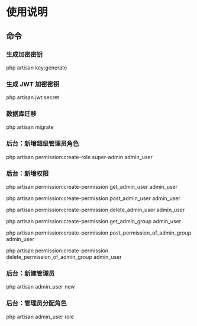 # 使用说明

## 命令

### 生成加密密钥

php artisan key:generate

### 生成 JWT 加密密钥

php artisan jwt:secret

### 数据库迁移

php artisan migrate

### 后台：新增超级管理员角色

php artisan permission:create-role super-admin admin_user

### 后台：新增权限

php artisan permission:create-permission get_admin_user admin_user

php artisan permission:create-permission post_admin_user admin_user

php artisan permission:create-permission delete_admin_user admin_user

php artisan permission:create-permission get_admin_group admin_user

php artisan permission:create-permission post_permission_of_admin_group admin_user

php artisan permission:create-permission delete_permission_of_admin_group admin_user

### 后台：新建管理员

php artisan admin_user new

### 后台：管理员分配角色

php artisan admin_user role